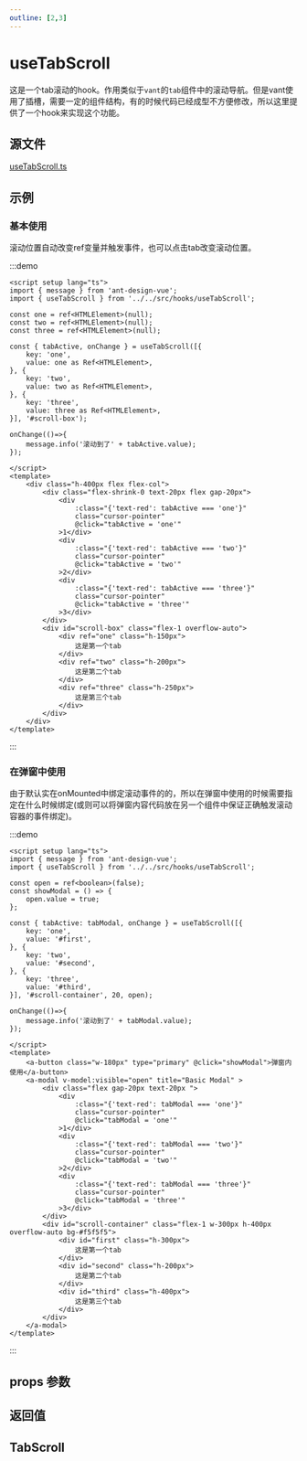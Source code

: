```yaml
---
outline: [2,3]
---
```


# useTabScroll

这是一个tab滚动的hook。作用类似于`vant`的`tab`组件中的滚动导航。但是vant使用了插槽，需要一定的组件结构，有的时候代码已经成型不方便修改，所以这里提供了一个hook来实现这个功能。

## 源文件

[useTabScroll.ts](https://github.com/shiouhoo/hooui/blob/main/src/hooks/useTabScroll.ts)

## 示例

### 基本使用

滚动位置自动改变ref变量并触发事件，也可以点击tab改变滚动位置。

:::demo

```vue
<script setup lang="ts">
import { message } from 'ant-design-vue';
import { useTabScroll } from '../../src/hooks/useTabScroll';

const one = ref<HTMLElement>(null);
const two = ref<HTMLElement>(null);
const three = ref<HTMLElement>(null);

const { tabActive, onChange } = useTabScroll([{
    key: 'one',
    value: one as Ref<HTMLElement>,
}, {
    key: 'two',
    value: two as Ref<HTMLElement>,
}, {
    key: 'three',
    value: three as Ref<HTMLElement>,
}], '#scroll-box');

onChange(()=>{
    message.info('滚动到了' + tabActive.value);
});

</script>
<template>
    <div class="h-400px flex flex-col">
        <div class="flex-shrink-0 text-20px flex gap-20px">
            <div
                :class="{'text-red': tabActive === 'one'}"
                class="cursor-pointer"
                @click="tabActive = 'one'"
            >1</div>
            <div
                :class="{'text-red': tabActive === 'two'}"
                class="cursor-pointer"
                @click="tabActive = 'two'"
            >2</div>
            <div
                :class="{'text-red': tabActive === 'three'}"
                class="cursor-pointer"
                @click="tabActive = 'three'"
            >3</div>
        </div>
        <div id="scroll-box" class="flex-1 overflow-auto">
            <div ref="one" class="h-150px">
                这是第一个tab
            </div>
            <div ref="two" class="h-200px">
                这是第二个tab
            </div>
            <div ref="three" class="h-250px">
                这是第三个tab
            </div>
        </div>
    </div>
</template>
```
:::

### 在弹窗中使用

由于默认实在onMounted中绑定滚动事件的的，所以在弹窗中使用的时候需要指定在什么时候绑定(或则可以将弹窗内容代码放在另一个组件中保证正确触发滚动容器的事件绑定)。

:::demo

```vue
<script setup lang="ts">
import { message } from 'ant-design-vue';
import { useTabScroll } from '../../src/hooks/useTabScroll';

const open = ref<boolean>(false);
const showModal = () => {
    open.value = true;
};

const { tabActive: tabModal, onChange } = useTabScroll([{
    key: 'one',
    value: '#first',
}, {
    key: 'two',
    value: '#second',
}, {
    key: 'three',
    value: '#third',
}], '#scroll-container', 20, open);

onChange(()=>{
    message.info('滚动到了' + tabModal.value);
});

</script>
<template>
    <a-button class="w-180px" type="primary" @click="showModal">弹窗内使用</a-button>
    <a-modal v-model:visible="open" title="Basic Modal" >
        <div class="flex gap-20px text-20px ">
            <div
                :class="{'text-red': tabModal === 'one'}"
                class="cursor-pointer"
                @click="tabModal = 'one'"
            >1</div>
            <div
                :class="{'text-red': tabModal === 'two'}"
                class="cursor-pointer"
                @click="tabModal = 'two'"
            >2</div>
            <div
                :class="{'text-red': tabModal === 'three'}"
                class="cursor-pointer"
                @click="tabModal = 'three'"
            >3</div>
        </div>
        <div id="scroll-container" class="flex-1 w-300px h-400px overflow-auto bg-#f5f5f5">
            <div id="first" class="h-300px">
                这是第一个tab
            </div>
            <div id="second" class="h-200px">
                这是第二个tab
            </div>
            <div id="third" class="h-400px">
                这是第三个tab
            </div>
        </div>
    </a-modal>
</template>
```
:::

## props 参数

<script setup lang="ts">

const data = [
    {
        name: '第一个参数',
        desc: '目标节点数组，必填',
        type: 'TabScroll[]，类型详情如下',
        defaultValue: '-',
    },
    {
        name: '第二个参数',
        desc: '滚动容器，ref或者支持querySelector的字符串或者节点，不填默认为window',
        type: 'Ref<HTMLElement> | string | HTMLElement',
        defaultValue: 'window',
    },
    {
        name: '第三个参数',
        desc: '目标节点距离顶部的大小，有的时候节点完全从顶部开始并不好看',
        type: 'number',
        defaultValue: '20',
    },
    {
        name: '第四个参数',
        desc: '绑定和解绑的ref变量，为真时绑定滚动事件（确保滚动容器存在），为假时解绑滚动事件',
        type: 'Ref<boolean>',
        defaultValue: 'onMounted时绑定，onUnmounted时解绑',
    },
];

const data2 = [
    {
        name: 'key',
        desc: 'tab的key值，用于标识当前滚动到了哪个tab',
        type: 'string | number',
        defaultValue: '-',
    },
    {
        name: 'value',
        desc: 'tab的节点，用于滚动到这个节点时触发事件,如果是HTMLElement类型，请确保节点存在',
        type: ' HTMLElement | Ref<HTMLElement> | string',
        defaultValue: '-',
    },
];

const data3 = [
    {
        name: 'tabActive',
        desc: '当前滚动到的tab的key值',
        type: 'Ref<string | number>',
        defaultValue: '-',
    },
    {
        name: 'onChange',
        desc: '绑定滚动到tab时触发的事件',
        type: '(func: (key: string | number) => void | any ) => void',
        defaultValue: '-',
    },
];

</script>

<ParamsTable :data="data"></ParamsTable>

## 返回值

<ParamsTable :data="data3"></ParamsTable>


## TabScroll

<ParamsTable :data="data2"></ParamsTable>

